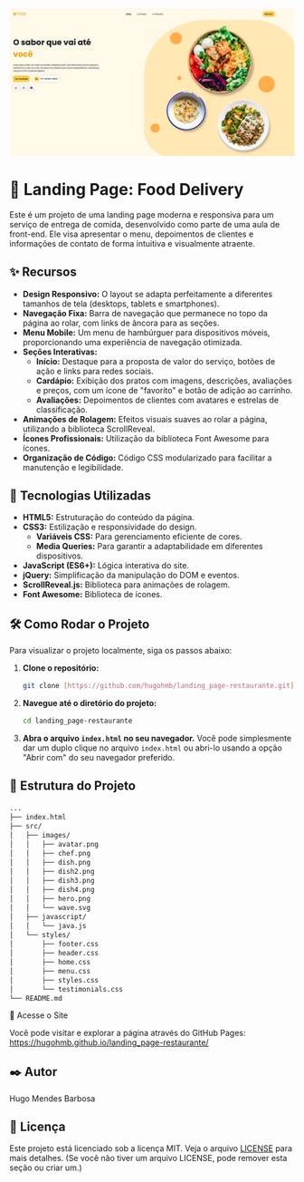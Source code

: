 ![Landing Page: Food Delivery](https://github.com/hugohmb/landing_page-restaurante/blob/main/Captura%20de%20tela%202025-07-31%20153820.png?raw=true)
# 🍔 Landing Page: Food Delivery

Este é um projeto de uma landing page moderna e responsiva para um serviço de entrega de comida, desenvolvido como parte de uma aula de front-end. Ele visa apresentar o menu, depoimentos de clientes e informações de contato de forma intuitiva e visualmente atraente.

## ✨ Recursos

* **Design Responsivo:** O layout se adapta perfeitamente a diferentes tamanhos de tela (desktops, tablets e smartphones).
* **Navegação Fixa:** Barra de navegação que permanece no topo da página ao rolar, com links de âncora para as seções.
* **Menu Mobile:** Um menu de hambúrguer para dispositivos móveis, proporcionando uma experiência de navegação otimizada.
* **Seções Interativas:**
    * **Início:** Destaque para a proposta de valor do serviço, botões de ação e links para redes sociais.
    * **Cardápio:** Exibição dos pratos com imagens, descrições, avaliações e preços, com um ícone de "favorito" e botão de adição ao carrinho.
    * **Avaliações:** Depoimentos de clientes com avatares e estrelas de classificação.
* **Animações de Rolagem:** Efeitos visuais suaves ao rolar a página, utilizando a biblioteca ScrollReveal.
* **Ícones Profissionais:** Utilização da biblioteca Font Awesome para ícones.
* **Organização de Código:** Código CSS modularizado para facilitar a manutenção e legibilidade.

## 🚀 Tecnologias Utilizadas

* **HTML5:** Estruturação do conteúdo da página.
* **CSS3:** Estilização e responsividade do design.
    * **Variáveis CSS:** Para gerenciamento eficiente de cores.
    * **Media Queries:** Para garantir a adaptabilidade em diferentes dispositivos.
* **JavaScript (ES6+):** Lógica interativa do site.
* **jQuery:** Simplificação da manipulação do DOM e eventos.
* **ScrollReveal.js:** Biblioteca para animações de rolagem.
* **Font Awesome:** Biblioteca de ícones.

## 🛠️ Como Rodar o Projeto

Para visualizar o projeto localmente, siga os passos abaixo:

1.  **Clone o repositório:**
    ```bash
    git clone [https://github.com/hugohmb/landing_page-restaurante.git](https://github.com/hugohmb/landing_page-restaurante.git)
    ```
2.  **Navegue até o diretório do projeto:**
    ```bash
    cd landing_page-restaurante
    ```
3.  **Abra o arquivo `index.html` no seu navegador.**
    Você pode simplesmente dar um duplo clique no arquivo `index.html` ou abri-lo usando a opção "Abrir com" do seu navegador preferido.

## 📁 Estrutura do Projeto

```
...
├── index.html
├── src/
│   ├── images/
│   │   ├── avatar.png
│   │   ├── chef.png
│   │   ├── dish.png
│   │   ├── dish2.png
│   │   ├── dish3.png
│   │   ├── dish4.png
│   │   ├── hero.png
│   │   └── wave.svg
│   ├── javascript/
│   │   └── java.js
│   └── styles/
│       ├── footer.css
│       ├── header.css
│       ├── home.css
│       ├── menu.css
│       ├── styles.css
│       └── testimonials.css
└── README.md
```

🔗 Acesse o Site

Você pode visitar e explorar a página através do GitHub Pages:
https://hugohmb.github.io/landing_page-restaurante/

## ✒️ Autor

Hugo Mendes Barbosa

## 📄 Licença

Este projeto está licenciado sob a licença MIT. Veja o arquivo [LICENSE](LICENSE) para mais detalhes. (Se você não tiver um arquivo LICENSE, pode remover esta seção ou criar um.)
